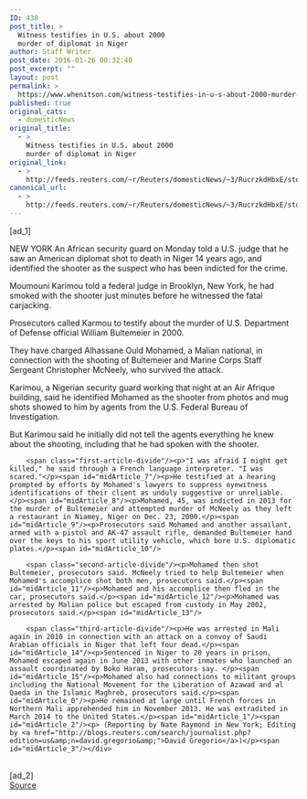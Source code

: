 ```yaml
---
ID: 438
post_title: >
  Witness testifies in U.S. about 2000
  murder of diplomat in Niger
author: Staff Writer
post_date: 2016-01-26 00:32:40
post_excerpt: ""
layout: post
permalink: >
  https://www.whenitson.com/witness-testifies-in-u-s-about-2000-murder-of-diplomat-in-niger/
published: true
original_cats:
  - domesticNews
original_title:
  - >
    Witness testifies in U.S. about 2000
    murder of diplomat in Niger
original_link:
  - >
    http://feeds.reuters.com/~r/Reuters/domesticNews/~3/RucrzkdHbxE/story01.htm
canonical_url:
  - >
    http://feeds.reuters.com/~r/Reuters/domesticNews/~3/RucrzkdHbxE/story01.htm
---
```

 [ad_1]
<br><div id="articleText">
<span id="midArticle_start"/>

<span id="midArticle_0"/><span class="focusParagraph" readability="5"><p><span class="articleLocation">NEW YORK</span> An African security guard on Monday told a U.S. judge that he saw an American diplomat shot to death in Niger 14 years ago, and identified the shooter as the suspect who has been indicted for the crime.</p></span><span id="midArticle_1"/><p>Moumouni Karimou told a federal judge in Brooklyn, New York, he had smoked with the shooter just minutes before he witnessed the fatal carjacking.</p><span id="midArticle_2"/><p>Prosecutors called Karmou to testify about the murder of U.S. Department of Defense official William Bultemeier in 2000.</p><span id="midArticle_3"/><p>They have charged Alhassane Ould Mohamed, a Malian national, in connection with the shooting of Bultemeier and Marine Corps Staff Sergeant Christopher McNeely, who survived the attack.</p><span id="midArticle_4"/><p>Karimou, a Nigerian security guard working that night at an Air Afrique building, said he identified Mohamed as the shooter from photos and mug shots showed to him by agents from the U.S. Federal Bureau of Investigation.</p><span id="midArticle_5"/><p>But Karimou said he initially did not tell the agents everything he knew about the shooting, including that he had spoken with the shooter.</p><span id="midArticle_6"/>
        
        <span class="first-article-divide"/><p>"I was afraid I might get killed," he said through a French language interpreter. "I was scared."</p><span id="midArticle_7"/><p>He testified at a hearing prompted by efforts by Mohamed's lawyers to suppress eyewitness identifications of their client as unduly suggestive or unreliable.</p><span id="midArticle_8"/><p>Mohamed, 45, was indicted in 2013 for the murder of Bultemeier and attempted murder of McNeely as they left a restaurant in Niamey, Niger on Dec. 23, 2000.</p><span id="midArticle_9"/><p>Prosecutors said Mohamed and another assailant, armed with a pistol and AK-47 assault rifle, demanded Bultemeier hand over the keys to his sport utility vehicle, which bore U.S. diplomatic plates.</p><span id="midArticle_10"/>
        
        <span class="second-article-divide"/><p>Mohamed then shot Bultemeier, prosecutors said. McNeely tried to help Bultemeier when Mohamed's accomplice shot both men, prosecutors said.</p><span id="midArticle_11"/><p>Mohamed and his accomplice then fled in the car, prosecutors said.</p><span id="midArticle_12"/><p>Mohamed was arrested by Malian police but escaped from custody in May 2002, prosecutors said.</p><span id="midArticle_13"/>
        
        <span class="third-article-divide"/><p>He was arrested in Mali again in 2010 in connection with an attack on a convoy of Saudi Arabian officials in Niger that left four dead.</p><span id="midArticle_14"/><p>Sentenced in Niger to 20 years in prison, Mohamed escaped again in June 2013 with other inmates who launched an assault coordinated by Boko Haram, prosecutors say. </p><span id="midArticle_15"/><p>Mohamed also had connections to militant groups including the National Movement for the Liberation of Azawad and al Qaeda in the Islamic Maghreb, prosecutors said.</p><span id="midArticle_0"/><p>He remained at large until French forces in Northern Mali apprehended him in November 2013. He was extradited in March 2014 to the United States.</p><span id="midArticle_1"/><span id="midArticle_2"/><p> (Reporting by Nate Raymond in New York; Editing by <a href="http://blogs.reuters.com/search/journalist.php?edition=us&amp;n=david.gregorio&amp;">David Gregorio</a>)</p><span id="midArticle_3"/></div>
<br>[ad_2]
<br><a href="http://feeds.reuters.com/~r/Reuters/domesticNews/~3/RucrzkdHbxE/story01.htm">Source </a>